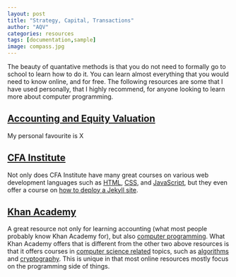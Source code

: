 ```yaml
---
layout: post
title: "Strategy, Capital, Transactions"
author: "AQV"
categories: resources
tags: [documentation,sample]
image: compass.jpg
---
```


The beauty of quantative methods is that you do not need to formally go to school to learn how to do it. You can learn almost everything that you would need to know online, and for free. The following resources are some that I have used personally, that I highly recommend, for anyone looking to learn more about computer programming.

## [Accounting and Equity Valuation](https://www.accval.org/)

My personal favourite is X

## [CFA Institute](https://www.cfainstitute.com/)

Not only does CFA Institute have many great courses on various web development languages such as [HTML](https://www.codecademy.com/learn/learn-html), [CSS](https://www.codecademy.com/learn/learn-css), and [JavaScript](https://www.codecademy.com/learn/introduction-to-javascript), but they even offer a course on [how to deploy a Jekyll site](https://www.codecademy.com/learn/deploy-a-website).

## [Khan Academy](https://www.khanacademy.org/)

A great resource not only for learning accounting (what most people probably know Khan Academy for), but also [computer programming](https://www.khanacademy.org/computing/computer-programming). What Khan Academy offers that is different from the other two above resources is that it offers courses in [computer science related](https://www.khanacademy.org/computing/computer-science) topics, such as [algorithms](https://www.khanacademy.org/computing/computer-science/algorithms) and [cryptography](https://www.khanacademy.org/computing/computer-science/cryptography). This is unique in that most online resources mostly focus on the programming side of things.
